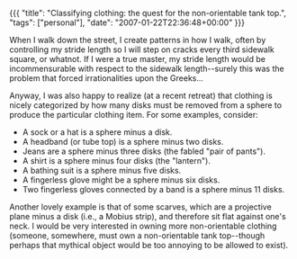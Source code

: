 {{{
  "title": "Classifying clothing: the quest for the non-orientable tank top.",
  "tags": ["personal"],
  "date": "2007-01-22T22:36:48+00:00"
}}}

  When I walk down the street, I create patterns in how I walk, often by controlling my stride length so I will step on cracks every third sidewalk square, or whatnot.  If I were a true master, my stride length would be incommensurable with respect to the sidewalk  length--surely this was the problem that forced irrationalities upon the Greeks...

Anyway, I was also happy to realize (at a recent retreat) that clothing is nicely categorized by how many disks must be removed from a sphere to produce the particular clothing item.  For some examples, consider:

* A sock or a hat is a sphere minus a disk.
* A headband (or tube top) is a sphere minus two disks.
* Jeans are a sphere minus three disks (the fabled "pair of pants").
* A shirt is a sphere minus four disks (the "lantern").
* A bathing suit is a sphere minus five disks.
* A fingerless glove might be a sphere minus six disks.
* Two fingerless gloves connected by a band is a sphere minus 11 disks.

Another lovely example is that of some scarves, which are a projective plane minus a disk (i.e., a Mobius strip), and therefore sit flat against one's neck.  I would be very interested in owning more non-orientable clothing (someone, somewhere, must own a non-orientable tank top--though perhaps that mythical object would be too annoying to be allowed to exist).

